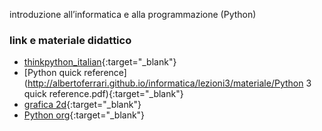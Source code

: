 introduzione all’informatica e alla programmazione (Python)

### link e materiale didattico
- [thinkpython_italian](http://albertoferrari.github.io/informatica/lezioni3/materiale/thinkpython_italian.pdf){:target="_blank"}
- [Python quick reference](http://albertoferrari.github.io/informatica/lezioni3/materiale/Python 3 quick reference.pdf){:target="_blank"}
- [grafica 2d](http://albertoferrari.github.io/informatica/lezioni3/materiale/g2d.zip){:target="_blank"}
- [Python org](https://www.python.org/){:target="_blank"}
